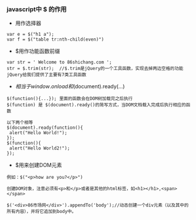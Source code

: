 ### javascript中 $ 的作用
* 用作选择器
```
var e = $("h1 a");
var f = $("table tr:nth-child(even)")
```
* $用作功能函数前缀
```
var str = ' Welcome to 86shichang.com ';
str = $.trim(str);  //$.trim是jQuery的一个工具函数，实现去掉两边空格的功能
jQuery给我们提供了主要有7类工具函数
```
* $相当于 window.onload 和$(document).ready(...)

```
$(function(){...}); 里面的函数会在DOM树加载完之后执行
$(function) 是 $(document).ready()的简写方式，当DOM文档载入完成后执行相应的函数

以下两个相等
$(document).ready(function(){
 alert("Hello World!");
});
$(function(){
 alert("Hello World2!");
});
```

* $用来创建DOM元素
```
例如：$("<p>how are you?</p>")

创建DOM对象，注意必须有<p>和</p>或者是其他的html标签，如<h1></h1>,<span></span>

$('<div>86市场网</div>').appendTo('body');//动态创建一个div元素（以及其中的所有内容），并将它追加到body中。
```

